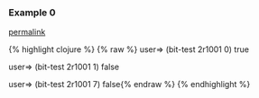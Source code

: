 ### Example 0
[permalink](#example-0)

{% highlight clojure %}
{% raw %}
user=> (bit-test 2r1001 0)
true

user=> (bit-test 2r1001 1)
false

user=> (bit-test 2r1001 7)
false{% endraw %}
{% endhighlight %}


